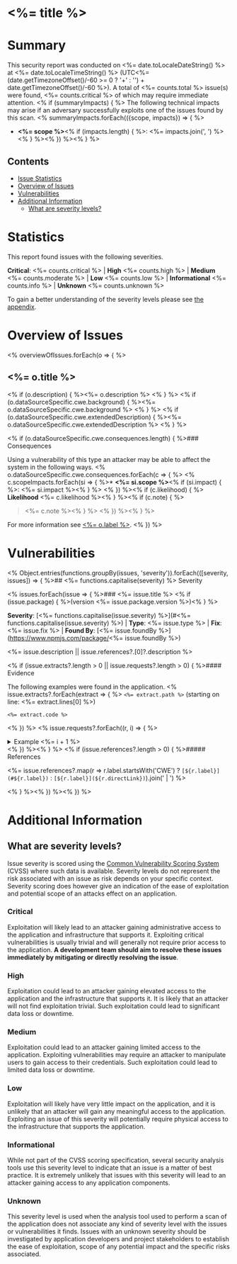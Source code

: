 # <%= title %>

# Summary

This security report was conducted on <%= date.toLocaleDateString() %> at <%= date.toLocaleTimeString() %> (UTC<%= (date.getTimezoneOffset()/-60 >= 0 ? '+' : '') + date.getTimezoneOffset()/-60 %>).
A total of <%= counts.total %> issue(s) were found, <%= counts.critical %> of which may require immediate attention.
<% if (summaryImpacts) { %>
The following technical impacts may arise if an adversary successfully exploits one of the issues found by this scan.
<% summaryImpacts.forEach(({scope, impacts}) => { %>
* **<%= scope %>**<% if (impacts.length) { %>: <%= impacts.join(', ') %><% } %><% }) %><% } %>

## Contents

* [Issue Statistics](#statistics)
* [Overview of Issues](#overview-of-issues)
* [Vulnerabilities](#vulnerabilities)
* [Additional Information](#additional-information)
  * [What are severity levels?](#what-are-severity-levels)

# Statistics

This report found issues with the following severities.

**Critical**: <%= counts.critical %> | **High** <%= counts.high %> | **Medium** <%= counts.moderate %> | **Low** <%= counts.low %> | **Informational** <%= counts.info %> | **Unknown** <%= counts.unknown %>

To gain a better understanding of the severity levels please see [the appendix](#what-are-severity-levels).

# Overview of Issues
<% overviewOfIssues.forEach(o => { %>
<a id="<%= o.label %>"></a>
## <%= o.title %>

<% if (o.description) { %><%= o.description %>
<% } %>
<% if (o.dataSourceSpecific.cwe.background) { %><%= o.dataSourceSpecific.cwe.background %>
<% } %>
<% if (o.dataSourceSpecific.cwe.extendedDescription) { %><%= o.dataSourceSpecific.cwe.extendedDescription %>
<% } %>

<% if (o.dataSourceSpecific.cwe.consequences.length) { %>### Consequences

Using a vulnerability of this type an attacker may be able to affect the system in the following ways. 
<% o.dataSourceSpecific.cwe.consequences.forEach(c => { %>
<% c.scopeImpacts.forEach(si => { %>* **<%= si.scope %>**<% if (si.impact) { %>: <%= si.impact %><% } %>
<% }) %><% if (c.likelihood) { %> 
**Likelihood** <%= c.likelihood %><% } %><% if (c.note) { %>
> <%= c.note %><% } %>
<% }) %><% } %>

For more information see [<%= o.label %>](<%= o.directLink %>).
<% }) %>

# Vulnerabilities

<% Object.entries(functions.groupBy(issues, 'severity')).forEach(([severity, issues]) => { %>## <%= functions.capitalise(severity) %> Severity

<% issues.forEach(issue => { %>### <%= issue.title %> <% if (issue.package) { %>(version <%= issue.package.version %>)<% } %>

**Severity**: [<%= functions.capitalise(issue.severity) %>](#<%= functions.capitalise(issue.severity) %>) | **Type**: <%= issue.type %> | **Fix**: <%= issue.fix %> | **Found By**: [<%= issue.foundBy %>](https://www.npmjs.com/package/<%= issue.foundBy %>)

<%= issue.description || issue.references?.[0]?.description %>

<% if (issue.extracts?.length > 0 || issue.requests?.length > 0) { %>#### Evidence

The following examples were found in the application.
<% issue.extracts?.forEach(extract => { %>
`<%= extract.path %>` (starting on line: <%= extract.lines[0] %>)
```<%= extract.language %>
<%= extract.code %>
```
<% }) %>
<% issue.requests?.forEach((r, i) => { %>
<details><summary>Example <%= i + 1 %></summary>

* **Request**
    * **Target**: `<%= r.request.target %>`
    * **Method**: `<%= r.request.method %>`
    * **Headers**:
      ```json
<%= JSON.stringify(r.request.headers, null, 2).split('\n').map(l => `      ${l}`).join('\n') %>
      ```<% if (r.request.body) { %>
    * **Body**:
      ```json
<%= JSON.stringify(r.request.body, null, 2).split('\n').map(l => `      ${l}`).join('\n') %>
      ```<% } %>
    * **Curl**:
      ```shell
      curl -o - -i \
        -X <%= r.request.method %> \<% if (r.request.body) { %>
        --data '<%= r.request.body %>' \<% } %><% if (r.request.headers) { %>
        <%= Object.entries(r.request.headers).filter(([name, value]) => name !== 'content-length').map(([name, value]) => `-H "${name}: ${value}" \\`).join('\n        ') %><% } %>
        "<%= r.request.target %>"
      ```
* **Response**
    * **Status Code**: `<%= r.response.statusCode %>`
    * **Headers**:
      ```json
<%= JSON.stringify(r.response.headers, null, 2).split('\n').map(l => `      ${l}`).join('\n') %>
      ```
<% if (r.response.body) { %>    * **Body**:
      ```<%= r.response.body.indexOf('<!doctype html>') !== -1 ? 'html' : 'json' %>
<%= r.response.body?.split('\n').map(l => `      ${l}`).join('\n') %>
      ```<% } %>

</details>
<% }) %><% } %>
<% if (issue.references?.length > 0) { %>##### References

<%= issue.references?.map(r => r.label.startsWith('CWE') ? `[${r.label}](#${r.label})` : `[${r.label}](${r.directLink})`).join(' | ') %>

<% } %><% }) %><% }) %>

# Additional Information

## What are severity levels?

Issue severity is scored using the [Common Vulnerability Scoring System](https://www.first.org/cvss/) (CVSS) where
such data is available. Severity levels do not represent the risk associated with an issue as risk depends on your
specific context. Severity scoring does however give an indication of the ease of exploitation and potential scope of an
attacks effect on an application.

### Critical

Exploitation will likely lead to an attacker gaining administrative access to the application and infrastructure that
supports it. Exploiting critical vulnerabilities is usually trivial and will generally not require prior access to the
application. **A development team should aim to resolve these issues immediately by mitigating or directly resolving the
issue**.

### High

Exploitation could lead to an attacker gaining elevated access to the application and the infrastructure that supports
it. It is likely that an attacker will not find exploitation trivial. Such exploitation could lead to significant data
loss or downtime.

### Medium

Exploitation could lead to an attacker gaining limited access to the application. Exploiting vulnerabilities may require
an attacker to manipulate users to gain access to their credentials. Such exploitation could lead to limited data loss
or downtime.

### Low

Exploitation will likely have very little impact on the application, and it is unlikely that an attacker will gain any
meaningful access to the application. Exploiting an issue of this severity will potentially require physical access to
the infrastructure that supports the application.

### Informational

While not part of the CVSS scoring specification, several security analysis tools use this severity level to indicate
that an issue is a matter of best practice. It is extremely unlikely that issues with this severity will lead to an
attacker gaining access to any application components.

### Unknown

This severity level is used when the analysis tool used to perform a scan of the application does not associate any kind
of severity level with the issues or vulnerabilities it finds. Issues with an unknown severity should be investigated by
application developers and project stakeholders to establish the ease of exploitation, scope of any potential impact and
the specific risks associated.
